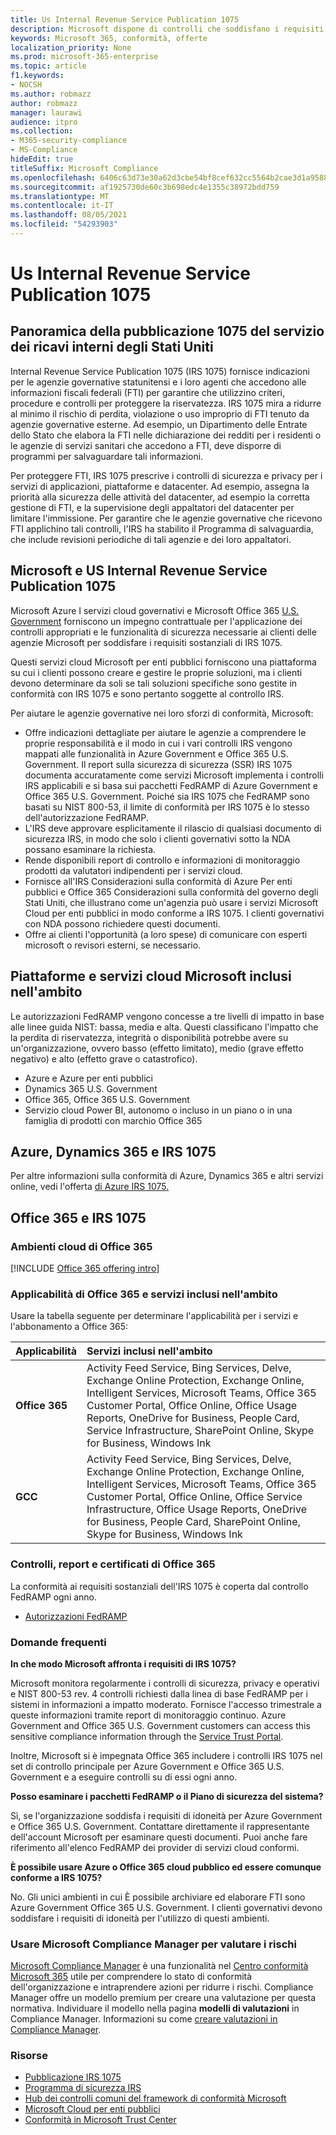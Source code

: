 ```yaml
---
title: Us Internal Revenue Service Publication 1075
description: Microsoft dispone di controlli che soddisfano i requisiti della pubblicazione 1075 del servizio dei ricavi interni degli Stati Uniti.
keywords: Microsoft 365, conformità, offerte
localization_priority: None
ms.prod: microsoft-365-enterprise
ms.topic: article
f1.keywords:
- NOCSH
ms.author: robmazz
author: robmazz
manager: laurawi
audience: itpro
ms.collection:
- M365-security-compliance
- MS-Compliance
hideEdit: true
titleSuffix: Microsoft Compliance
ms.openlocfilehash: 6406c63d73e30a62d3cbe54bf8cef632cc5564b2cae3d1a9588652644b8f8c96
ms.sourcegitcommit: af1925730de60c3b698edc4e1355c38972bdd759
ms.translationtype: MT
ms.contentlocale: it-IT
ms.lasthandoff: 08/05/2021
ms.locfileid: "54293903"
---
```

# <a name="us-internal-revenue-service-publication-1075"></a>Us Internal Revenue Service Publication 1075

## <a name="us-internal-revenue-service-publication-1075-overview"></a>Panoramica della pubblicazione 1075 del servizio dei ricavi interni degli Stati Uniti

Internal Revenue Service Publication 1075 (IRS 1075) fornisce indicazioni per le agenzie governative statunitensi e i loro agenti che accedono alle informazioni fiscali federali (FTI) per garantire che utilizzino criteri, procedure e controlli per proteggere la riservatezza. IRS 1075 mira a ridurre al minimo il rischio di perdita, violazione o uso improprio di FTI tenuto da agenzie governative esterne. Ad esempio, un Dipartimento delle Entrate dello Stato che elabora la FTI nelle dichiarazione dei redditi per i residenti o le agenzie di servizi sanitari che accedono a FTI, deve disporre di programmi per salvaguardare tali informazioni.  
  
Per proteggere FTI, IRS 1075 prescrive i controlli di sicurezza e privacy per i servizi di applicazioni, piattaforme e datacenter. Ad esempio, assegna la priorità alla sicurezza delle attività del datacenter, ad esempio la corretta gestione di FTI, e la supervisione degli appaltatori del datacenter per limitare l'immissione. Per garantire che le agenzie governative che ricevono FTI applichino tali controlli, l'IRS ha stabilito il Programma di salvaguardia, che include revisioni periodiche di tali agenzie e dei loro appaltatori.

## <a name="microsoft-and-us-internal-revenue-service-publication-1075"></a>Microsoft e US Internal Revenue Service Publication 1075

Microsoft Azure I servizi cloud governativi e Microsoft Office 365 [U.S. Government](https://products.office.com/government/office-365-web-services-for-government) forniscono un impegno contrattuale per l'applicazione dei controlli appropriati e le funzionalità di sicurezza necessarie ai clienti delle agenzie Microsoft per soddisfare i requisiti sostanziali di IRS 1075.  
  
Questi servizi cloud Microsoft per enti pubblici forniscono una piattaforma su cui i clienti possono creare e gestire le proprie soluzioni, ma i clienti devono determinare da soli se tali soluzioni specifiche sono gestite in conformità con IRS 1075 e sono pertanto soggette al controllo IRS.  
  
Per aiutare le agenzie governative nei loro sforzi di conformità, Microsoft:

- Offre indicazioni dettagliate per aiutare le agenzie a comprendere le proprie responsabilità e il modo in cui i vari controlli IRS vengono mappati alle funzionalità in Azure Government e Office 365 U.S. Government. Il report sulla sicurezza di sicurezza (SSR) IRS 1075 documenta accuratamente come servizi Microsoft implementa i controlli IRS applicabili e si basa sui pacchetti FedRAMP di Azure Government e Office 365 U.S. Government. Poiché sia IRS 1075 che FedRAMP sono basati su NIST 800-53, il limite di conformità per IRS 1075 è lo stesso dell'autorizzazione FedRAMP.
- L'IRS deve approvare esplicitamente il rilascio di qualsiasi documento di sicurezza IRS, in modo che solo i clienti governativi sotto la NDA possano esaminare la richiesta.
- Rende disponibili report di controllo e informazioni di monitoraggio prodotti da valutatori indipendenti per i servizi cloud.
- Fornisce all'IRS Considerazioni sulla conformità di Azure Per enti pubblici e Office 365 Considerazioni sulla conformità del governo degli Stati Uniti, che illustrano come un'agenzia può usare i servizi Microsoft Cloud per enti pubblici in modo conforme a IRS 1075. I clienti governativi con NDA possono richiedere questi documenti.
- Offre ai clienti l'opportunità (a loro spese) di comunicare con esperti microsoft o revisori esterni, se necessario.

## <a name="microsoft-in-scope-cloud-platforms--services"></a>Piattaforme e servizi cloud Microsoft inclusi nell'ambito

Le autorizzazioni FedRAMP vengono concesse a tre livelli di impatto in base alle linee guida NIST: bassa, media e alta. Questi classificano l'impatto che la perdita di riservatezza, integrità o disponibilità potrebbe avere su un'organizzazione, ovvero basso (effetto limitato), medio (grave effetto negativo) e alto (effetto grave o catastrofico).

- Azure e Azure per enti pubblici
- Dynamics 365 U.S. Government
- Office 365, Office 365 U.S. Government
- Servizio cloud Power BI, autonomo o incluso in un piano o in una famiglia di prodotti con marchio Office 365

## <a name="azure-dynamics-365-and-irs-1075"></a>Azure, Dynamics 365 e IRS 1075

Per altre informazioni sulla conformità di Azure, Dynamics 365 e altri servizi online, vedi l'offerta [di Azure IRS 1075.](/azure/compliance/offerings/offering-irs-1075)

## <a name="office-365-and-irs-1075"></a>Office 365 e IRS 1075

### <a name="office-365-cloud-environments"></a>Ambienti cloud di Office 365

[!INCLUDE [Office 365 offering intro](../includes/o365-offering-introduction.md)]

### <a name="office-365-applicability-and-in-scope-services"></a>Applicabilità di Office 365 e servizi inclusi nell'ambito

Usare la tabella seguente per determinare l'applicabilità per i servizi e l'abbonamento a Office 365:

| **Applicabilità** | **Servizi inclusi nell'ambito** |
|:------------------|:----------------------|
| **Office 365** | Activity Feed Service, Bing Services, Delve, Exchange Online Protection, Exchange Online, Intelligent Services, Microsoft Teams, Office 365 Customer Portal, Office Online, Office Usage Reports, OneDrive for Business, People Card, Service Infrastructure, SharePoint Online, Skype for Business, Windows Ink |
| **GCC** | Activity Feed Service, Bing Services, Delve, Exchange Online Protection, Exchange Online, Intelligent Services, Microsoft Teams, Office 365 Customer Portal, Office Online, Office Service Infrastructure, Office Usage Reports, OneDrive for Business, People Card, SharePoint Online, Skype for Business, Windows Ink |

### <a name="office-365-audits-reports-and-certificates"></a>Controlli, report e certificati di Office 365

La conformità ai requisiti sostanziali dell'IRS 1075 è coperta dal controllo FedRAMP ogni anno.

- [Autorizzazioni FedRAMP](https://marketplace.fedramp.gov/#/product/azure-government?sort=productName&productNameSearch=azure)

### <a name="frequently-asked-questions"></a>Domande frequenti

**In che modo Microsoft affronta i requisiti di IRS 1075?**

Microsoft monitora regolarmente i controlli di sicurezza, privacy e operativi e NIST 800-53 rev. 4 controlli richiesti dalla linea di base FedRAMP per i sistemi in informazioni a impatto moderato. Fornisce l'accesso trimestrale a queste informazioni tramite report di monitoraggio continuo. Azure Government and Office 365 U.S. Government customers can access this sensitive compliance information through the [Service Trust Portal](https://aka.ms/stphelp).

Inoltre, Microsoft si è impegnata Office 365 includere i controlli IRS 1075 nel set di controllo principale per Azure Government e Office 365 U.S. Government e a eseguire controlli su di essi ogni anno.

**Posso esaminare i pacchetti FedRAMP o il Piano di sicurezza del sistema?**

Sì, se l'organizzazione soddisfa i requisiti di idoneità per Azure Government e Office 365 U.S. Government. Contattare direttamente il rappresentante dell'account Microsoft per esaminare questi documenti. Puoi anche fare riferimento all'elenco FedRAMP dei provider di servizi cloud conformi.

**È possibile usare Azure o Office 365 cloud pubblico ed essere comunque conforme a IRS 1075?**

No. Gli unici ambienti in cui È possibile archiviare ed elaborare FTI sono Azure Government Office 365 U.S. Government. I clienti governativi devono soddisfare i requisiti di idoneità per l'utilizzo di questi ambienti.

### <a name="use-microsoft-compliance-manager-to-assess-your-risk"></a>Usare Microsoft Compliance Manager per valutare i rischi

[Microsoft Compliance Manager](/microsoft-365/compliance/compliance-manager) è una funzionalità nel [Centro conformità Microsoft 365](/microsoft-365/compliance/microsoft-365-compliance-center) utile per comprendere lo stato di conformità dell'organizzazione e intraprendere azioni per ridurre i rischi. Compliance Manager offre un modello premium per creare una valutazione per questa normativa. Individuare il modello nella pagina **modelli di valutazioni** in Compliance Manager. Informazioni su come [creare valutazioni in Compliance Manager](/microsoft-365/compliance/compliance-manager-assessments).

### <a name="resources"></a>Risorse

- [Pubblicazione IRS 1075](https://www.irs.gov/pub/irs-pdf/p1075.pdf)
- [Programma di sicurezza IRS](https://www.irs.gov/uac/Safeguards-Program)
- [Hub dei controlli comuni del framework di conformità Microsoft](https://www.microsoft.com/trust-center/compliance/compliance-overview)
- [Microsoft Cloud per enti pubblici](https://azure.microsoft.com/global-infrastructure/government/)
- [Conformità in Microsoft Trust Center](https://www.microsoft.com/trust-center/compliance/compliance-overview)
